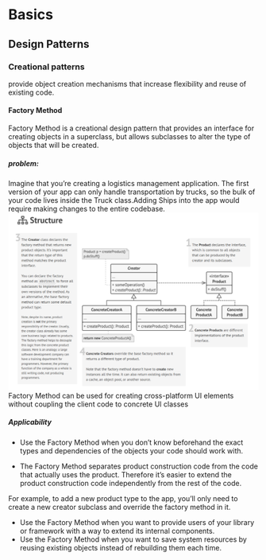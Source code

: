 # Basics
## Design Patterns
### Creational patterns
provide object creation mechanisms that increase flexibility and reuse of existing code.
#### Factory Method
Factory Method is a creational design pattern that provides an interface for creating objects in a superclass, but allows subclasses to alter the type of objects that will be created.

##### problem:
Imagine that you’re creating a logistics management application. The first version of your app can only handle transportation by trucks, so the bulk of your code lives inside the Truck class.Adding Ships into the app would require making changes to the entire codebase.    
![image desc](./factoryMethodStructure.png) 
Factory Method can be used for creating cross-platform UI elements without coupling the client code to concrete UI classes

##### Applicability
* Use the Factory Method when you don’t know beforehand the exact types and dependencies of the objects your code should work with.

* The Factory Method separates product construction code from the code that actually uses the product. Therefore it’s easier to extend  the product construction code independently from the rest of the code.

For example, to add a new product type to the app, you’ll only need to create a new creator subclass and override the factory method in it.

* Use the Factory Method when you want to provide users of your library or framework with a way to extend its internal components.
*  Use the Factory Method when you want to save system resources by reusing existing objects instead of rebuilding them each time.

